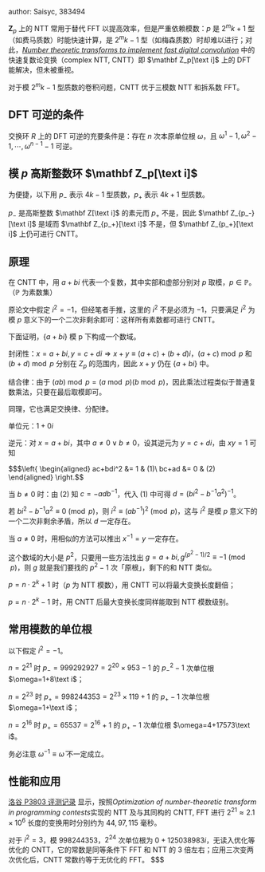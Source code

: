 author: Saisyc, 383494

$\mathbf Z_p$ 上的 NTT 常用于替代 FFT 以提高效率，但是严重依赖模数：$p$ 是 $2^mk+1$ 型（如费马质数）时能快速计算，是 $2^mk-1$ 型（如梅森质数）时却难以进行；对此，[*Number theoretic transforms to implement fast digital convolution*](https://ieeexplore.ieee.org/document/1451721) 中的快速复数论变换（complex NTT, CNTT）即 $\mathbf Z_p[\text i]$ 上的 DFT 能解决，但未被重视。

对于模 $2^mk-1$ 型质数的卷积问题，CNTT 优于三模数 NTT 和拆系数 FFT。

## DFT 可逆的条件

交换环 $R$ 上的 DFT 可逆的充要条件是：存在 $n$ 次本原单位根 $\omega$，且 $\omega^1-1,\omega^2-1,\cdots,\omega^{n-1}-1$ 可逆。

## 模 $p$ 高斯整数环 $\mathbf Z_p[\text i]$

为便捷，以下用 $p_-$ 表示 $4k-1$ 型质数，$p_+$ 表示 $4k+1$ 型质数。

$p_-$ 是高斯整数 $\mathbf Z[\text i]$ 的素元而 $p_+$ 不是，因此 $\mathbf Z_{p_-}[\text i]$ 是域而 $\mathbf Z_{p_+}[\text i]$ 不是，但 $\mathbf Z_{p_+}[\text i]$ 上仍可进行 CNTT。

## 原理

在 CNTT 中，用 $a+bi$ 代表一个复数，其中实部和虚部分别对 $p$ 取模，$p \in \mathbb{P}$。（$\mathbb{P}$ 为素数集）

原论文中假定 $i^2=-1$，但经笔者手推，这里的 $i^2$ 不是必须为 $-1$，只要满足 $i^2$ 为模 $p$ 意义下的一个二次非剩余即可：这样所有素数都可进行 CNTT。

下面证明，$\{a+bi\}$ 模 p 下构成一个数域。

封闭性：$x = a+bi, y = c+di\Rightarrow x+y \equiv (a+c) + (b+d)i$，$(a+c) \bmod p$ 和 $(b+d) \bmod p$ 分别在 $Z_p$ 的范围内，因此 $x+y$ 仍在 $\{a+bi\}$ 中。

结合律：由于 $(ab) \bmod p = (a \bmod p) (b \bmod p)$，因此乘法过程类似于普通复数乘法，只要在最后取模即可。

同理，它也满足交换律、分配律。

单位元：$1 + 0i$

逆元：对 $x = a+bi$，其中 $a \not= 0 \vee b \not= 0$，设其逆元为 $y=c+di$，由 $xy=1$ 可知

$$$\left{ \begin{aligned}
ac+bdi^2 &= 1 & (1)\\
bc+ad &= 0 & (2)
\end{aligned} \right.$$

当 $b \not= 0$ 时：由 $(2)$ 知 $c = -adb^{-1}$，代入 $(1)$ 中可得 $d = (bi^2-b^{-1}a^2)^{-1}$。

若 $bi^2-b^{-1}a^2 \equiv 0 \pmod p$，则 $i^2 \equiv (ab^{-1})^2 \pmod p$，这与 $i^2$ 是模 $p$ 意义下的一个二次非剩余矛盾，所以 $d$ 一定存在。

当 $a \not= 0$ 时，用相似的方法可以推出 $x^{-1} = y$ 一定存在。

这个数域的大小是 $p^2$，只要用一些方法找出 $g = a+bi,g^{(p^2-1)/2} \equiv -1 \pmod p$，则 $g$ 就是我们要找的 $p^2-1$ 次「原根」，剩下的和 NTT 类似。

$p=n\cdot2^k+1$ 时（$p$ 为 NTT 模数），用 CNTT 可以将最大变换长度翻倍；

$p=n\cdot2^k-1$ 时，用 CNTT 后最大变换长度同样能取到 NTT 模数级别。

## 常用模数的单位根

以下假定 $i^2=-1$。

$n=2^{21}$ 时 $p_-=999292927=2^{20}\times953-1$ 的 $p_-^2-1$ 次单位根 $\omega=1+8\text i$；

$n=2^{23}$ 时 $p_+=998244353=2^{23}\times119+1$ 的 $p_+-1$ 次单位根 $\omega=1+\text i$；

$n=2^{16}$ 时 $p_+=65537=2^{16}+1$ 的 $p_+-1$ 次单位根 $\omega=4+17573\text i$。

务必注意 $\omega^{-1}\equiv\bar\omega$ 不一定成立。

## 性能和应用

[洛谷 P3803 评测记录](https://www.luogu.com.cn/record/list?pid=P3803&user=saisyc&page=7) 显示，按照*Optimization of number-theoretic transform in programming contests*实现的 NTT 及与其同构的 CNTT, FFT 进行 $2^{21}\approx2.1\times10^6$ 长度的变换用时分别约为 $44,97,115$ 毫秒。

对于 $i^2=3$，模 $998244353$，$2^{24}$ 次单位根为 $0+125038983i$，无读入优化等优化的 CNTT，它的常数是同等条件下 FFT 和 NTT 的 $3$ 倍左右；应用三次变两次优化后，CNTT 常数约等于无优化的 FFT。
$$$
